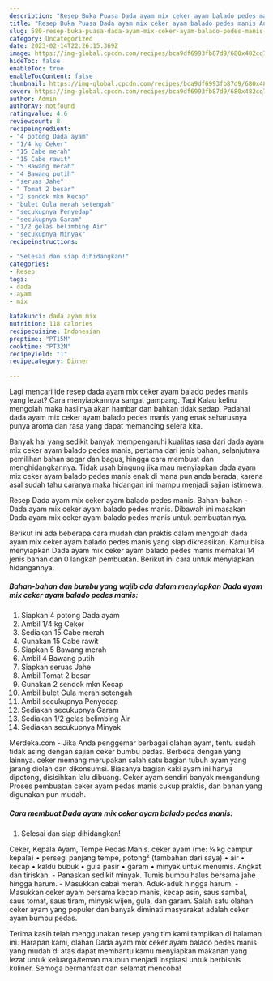 ```yaml
---
description: "Resep Buka Puasa Dada ayam mix ceker ayam balado pedes manis Anti Gagal"
title: "Resep Buka Puasa Dada ayam mix ceker ayam balado pedes manis Anti Gagal"
slug: 580-resep-buka-puasa-dada-ayam-mix-ceker-ayam-balado-pedes-manis-anti-gagal
category: Uncategorized
date: 2023-02-14T22:26:15.369Z
image: https://img-global.cpcdn.com/recipes/bca9df6993fb87d9/680x482cq70/dada-ayam-mix-ceker-ayam-balado-pedes-manis-foto-resep-utama.jpg
hideToc: false
enableToc: true
enableTocContent: false
thumbnail: https://img-global.cpcdn.com/recipes/bca9df6993fb87d9/680x482cq70/dada-ayam-mix-ceker-ayam-balado-pedes-manis-foto-resep-utama.jpg
cover: https://img-global.cpcdn.com/recipes/bca9df6993fb87d9/680x482cq70/dada-ayam-mix-ceker-ayam-balado-pedes-manis-foto-resep-utama.jpg
author: Admin
authorAv: notfound
ratingvalue: 4.6
reviewcount: 8
recipeingredient:
- "4 potong Dada ayam"
- "1/4 kg Ceker"
- "15 Cabe merah"
- "15 Cabe rawit"
- "5 Bawang merah"
- "4 Bawang putih"
- "seruas Jahe"
- " Tomat 2 besar"
- "2 sendok mkn Kecap"
- "bulet Gula merah setengah"
- "secukupnya Penyedap"
- "secukupnya Garam"
- "1/2 gelas belimbing Air"
- "secukupnya Minyak"
recipeinstructions:

- "Selesai dan siap dihidangkan!"
categories:
- Resep
tags:
- dada
- ayam
- mix

katakunci: dada ayam mix 
nutrition: 118 calories
recipecuisine: Indonesian
preptime: "PT15M"
cooktime: "PT32M"
recipeyield: "1"
recipecategory: Dinner

---
```



Lagi mencari ide resep dada ayam mix ceker ayam balado pedes manis yang lezat? Cara menyiapkannya sangat gampang. Tapi Kalau keliru mengolah maka hasilnya akan hambar dan bahkan tidak sedap. Padahal dada ayam mix ceker ayam balado pedes manis yang enak seharusnya punya aroma dan rasa yang dapat memancing selera kita.


Banyak hal yang sedikit banyak mempengaruhi kualitas rasa dari dada ayam mix ceker ayam balado pedes manis, pertama dari jenis bahan, selanjutnya pemilihan bahan segar dan bagus, hingga cara membuat dan menghidangkannya. Tidak usah bingung jika mau menyiapkan dada ayam mix ceker ayam balado pedes manis enak di mana pun anda berada, karena asal sudah tahu caranya maka hidangan ini mampu menjadi sajian istimewa.

Resep Dada ayam mix ceker ayam balado pedes manis. Bahan-bahan - Dada ayam mix ceker ayam balado pedes manis. Dibawah ini masakan Dada ayam mix ceker ayam balado pedes manis untuk pembuatan nya.


Berikut ini ada beberapa cara mudah dan praktis dalam mengolah dada ayam mix ceker ayam balado pedes manis yang siap dikreasikan. Kamu bisa menyiapkan Dada ayam mix ceker ayam balado pedes manis memakai 14 jenis bahan dan 0 langkah pembuatan. Berikut ini cara untuk menyiapkan hidangannya.

<!--inarticleads1-->

##### Bahan-bahan dan bumbu yang wajib ada dalam menyiapkan Dada ayam mix ceker ayam balado pedes manis:

1. Siapkan 4 potong Dada ayam
1. Ambil 1/4 kg Ceker
1. Sediakan 15 Cabe merah
1. Gunakan 15 Cabe rawit
1. Siapkan 5 Bawang merah
1. Ambil 4 Bawang putih
1. Siapkan seruas Jahe
1. Ambil  Tomat 2 besar
1. Gunakan 2 sendok mkn Kecap
1. Ambil bulet Gula merah setengah
1. Ambil secukupnya Penyedap
1. Sediakan secukupnya Garam
1. Sediakan 1/2 gelas belimbing Air
1. Sediakan secukupnya Minyak


Merdeka.com - Jika Anda penggemar berbagai olahan ayam, tentu sudah tidak asing dengan sajian ceker bumbu pedas. Berbeda dengan yang lainnya. ceker memang merupakan salah satu bagian tubuh ayam yang jarang diolah dan dikonsumsi. Biasanya bagian kaki ayam ini hanya dipotong, disisihkan lalu dibuang. Ceker ayam sendiri banyak mengandung Proses pembuatan ceker ayam pedas manis cukup praktis, dan bahan yang digunakan pun mudah. 

<!--inarticleads2-->

##### Cara membuat Dada ayam mix ceker ayam balado pedes manis:


1. Selesai dan siap dihidangkan!

Ceker, Kepala Ayam, Tempe Pedas Manis. ceker ayam (me: ¼ kg campur kepala) • persegi panjang tempe, potong² (tambahan dari saya) • air • kecap • kaldu bubuk • gula pasir • garam • minyak untuk menumis. Angkat dan tiriskan. - Panaskan sedikit minyak. Tumis bumbu halus bersama jahe hingga harum. - Masukkan cabai merah. Aduk-aduk hingga harum. - Masukkan ceker ayam bersama kecap manis, kecap asin, saus sambal, saus tomat, saus tiram, minyak wijen, gula, dan garam. Salah satu olahan ceker ayam yang populer dan banyak diminati masyarakat adalah ceker ayam bumbu pedas. 

Terima kasih telah menggunakan resep yang tim kami tampilkan di halaman ini. Harapan kami, olahan Dada ayam mix ceker ayam balado pedes manis yang mudah di atas dapat membantu kamu menyiapkan makanan yang lezat untuk keluarga/teman maupun menjadi inspirasi untuk berbisnis kuliner. Semoga bermanfaat dan selamat mencoba!
